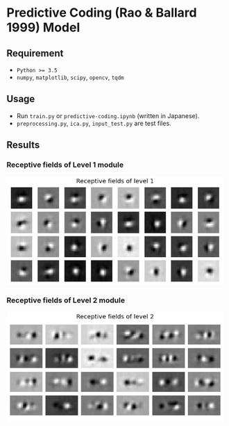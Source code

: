 # Predictive Coding (Rao & Ballard 1999) Model

## Requirement
- `Python >= 3.5`
- `numpy`, `matplotlib`, `scipy`, `opencv`, `tqdm`

## Usage
- Run `train.py` or `predictive-coding.ipynb` (written in Japanese).
- `preprocessing.py`, `ica.py`, `input_test.py` are test files.

## Results
### Receptive fields of Level 1 module
<img src="https://raw.githubusercontent.com/takyamamoto/PredictiveCoding-RaoBallard-Model/master/result_images/RF_level1.png" width="500px"> 

### Receptive fields of Level 2 module
<img src="https://raw.githubusercontent.com/takyamamoto/PredictiveCoding-RaoBallard-Model/master/result_images/RF_level2.png" width="500px"> 